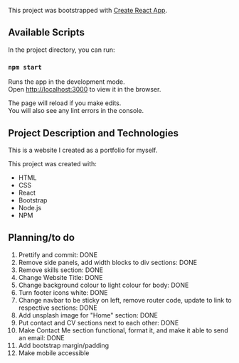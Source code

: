 This project was bootstrapped with [Create React App](https://github.com/facebook/create-react-app).

## Available Scripts

In the project directory, you can run:

### `npm start`

Runs the app in the development mode.<br />
Open [http://localhost:3000](http://localhost:3000) to view it in the browser.

The page will reload if you make edits.<br />
You will also see any lint errors in the console.

## Project Description and Technologies

This is a website I created as a portfolio for myself.

This project was created with:

- HTML
- CSS
- React
- Bootstrap
- Node.js
- NPM

## Planning/to do

1. Prettify and commit: DONE
2. Remove side panels, add width blocks to div sections: DONE
3. Remove skills section: DONE
4. Change Website Title: DONE
5. Change background colour to light colour for body: DONE
6. Turn footer icons white: DONE
7. Change navbar to be sticky on left, remove router code, update to link to respective sections: DONE
8. Add unsplash image for "Home" section: DONE
9. Put contact and CV sections next to each other: DONE
10. Make Contact Me section functional, format it, and make it able to send an email: DONE
11. Add bootstrap margin/padding
12. Make mobile accessible
